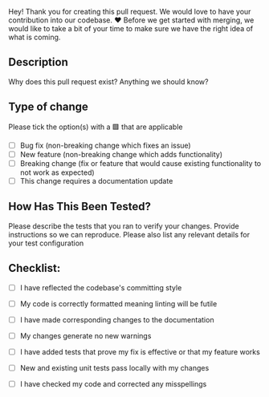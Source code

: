 Hey! Thank you for creating this pull request. We would love to have your contribution into our codebase. ❤️
Before we get started with merging, we would like to take a bit of your time to make sure we have the right idea of what is coming.

## Description

Why does this pull request exist? Anything we should know?

## Type of change

Please tick the option(s) with a 🟩 that are applicable 

-   [ ] Bug fix (non-breaking change which fixes an issue)
-   [ ] New feature (non-breaking change which adds functionality)
-   [ ] Breaking change (fix or feature that would cause existing functionality to not work as expected)
-   [ ] This change requires a documentation update

## How Has This Been Tested?

Please describe the tests that you ran to verify your changes. Provide instructions so we can reproduce. Please also list any relevant details for your test configuration

## Checklist:

-   [ ] I have reflected the codebase's committing style
-   [ ] My code is correctly formatted meaning linting will be futile
-   [ ] I have made corresponding changes to the documentation
-   [ ] My changes generate no new warnings
-   [ ] I have added tests that prove my fix is effective or that my feature works
-   [ ] New and existing unit tests pass locally with my changes
-   [ ] I have checked my code and corrected any misspellings

